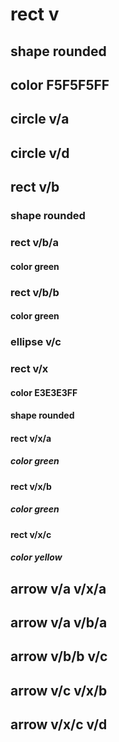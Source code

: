 # rect v
## shape rounded
## color F5F5F5FF
## circle v/a
## circle v/d
## rect v/b
### shape rounded
### rect v/b/a
#### color green
### rect v/b/b
#### color green
### ellipse v/c
### rect v/x
#### color E3E3E3FF
#### shape rounded
#### rect v/x/a
##### color green
#### rect v/x/b
##### color green
#### rect v/x/c
##### color yellow
## arrow v/a v/x/a
## arrow v/a v/b/a
## arrow v/b/b v/c
## arrow v/c v/x/b
## arrow v/x/c v/d
